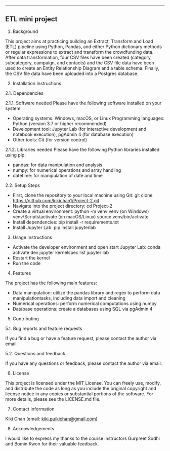 ----------------
ETL mini project
----------------

1. Background

This project aims at practicing building an Extract, Transform and Load (ETL) pipeline using Python, Pandas, and either Python dictionary methods or regular expressions to extract and transform the crowdfunding data. After data transformation, four CSV files have been created (category, subcategory, campaign, and contacts) and the CSV file data have been used to create an Entity Relationship Diagram and a table schema. Finally, the CSV file data have been uploaded into a Postgres database.

2. Installation Instructions

2.1. Dependencies

2.1.1. Software needed
Please have the following software installed on your system:
- Operating systems: Windows, macOS, or Linux Programming languages: Python (version 3.7 or higher recommended)
- Development tool: Jupyter Lab (for interactive development and notebook execution), pgAdmin 4 (for database execution)
- Other tools: Git (for version control)

2.1.2. Libraries needed
Please have the following Python libraries installed using pip:
- pandas: for data manipulation and analysis
- numpy: for numerical operations and array handling
- datetime: for manipulation of date and time

2.2. Setup Steps

- First, clone the repository to your local machine using Git:
  git clone https://github.com/kikichan1/Project-2.git
- Navigate into the project directory:
  cd Project-2
- Create a virtual environment:
  python -m venv venv (on Windows)
  venv\Scripts\activate (on macOS/Linux)
  source venv/bin/activate
- Install dependencies:
  pip install -r requirements.txt
- Install Jupyter Lab:
  pip install jupyterlab

3. Usage Instructions

- Activate the developer environment and open start Jupyter Lab:
  conda activate dev
  jupyter kernelspec list
  jupyter lab
- Restart the kernel
- Run the code

4. Features

The project has the following main features:
- Data manipulation: utilize the pandas library and regex to perform data manipulationtasks, including data import and cleaning
- Numerical operations: perform numerical computations using numpy
- Database operations: create a databases using SQL via pgAdmin 4

5. Contributing
   
5.1. Bug reports and feature requests

If you find a bug or have a feature request, please contact the author via email.

5.2. Questions and feedback

If you have any questions or feedback, please contact the author via email.

6. License

This project is licensed under the MIT License. You can freely use, modify, and distribute the code as long as you include the original copyright and license notice in any copies or substantial portions of the software. For more details, please see the LICENSE.md file.

7. Contact Information

Kiki Chan (email: kiki.puikichan@gmail.com)

8. Acknowledgements

I would like to express my thanks to the course instructors Gurpreet Sodhi and Bomin Kwon for their valuable feedback.
